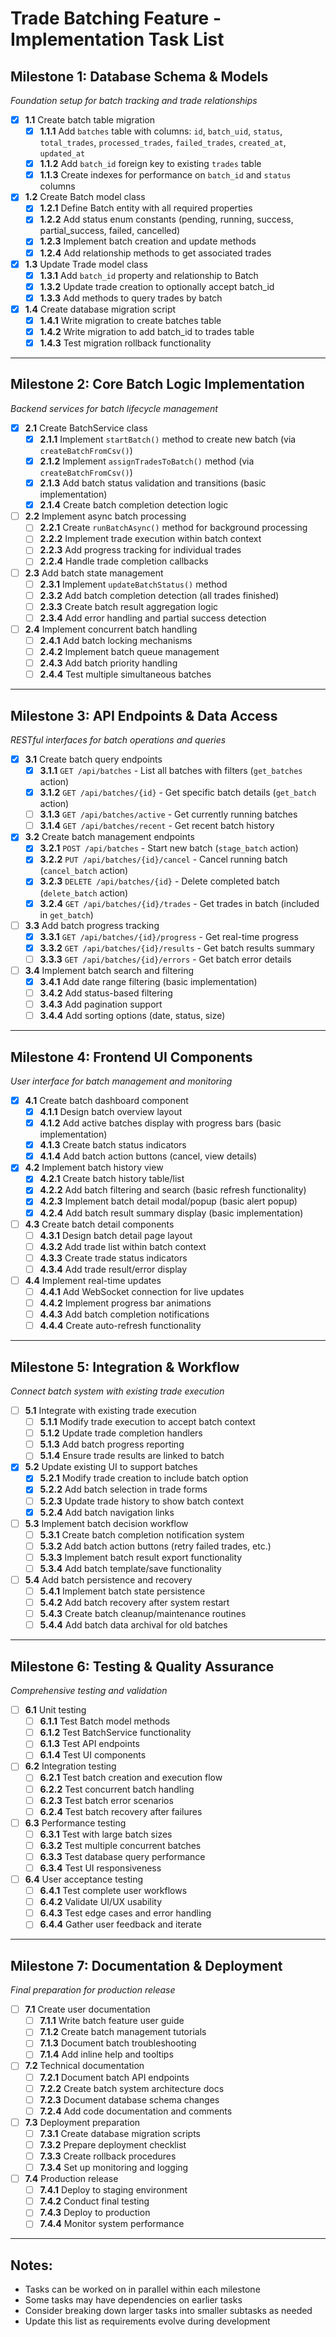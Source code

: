 # **Trade Batching Feature - Implementation Task List**

## **Milestone 1: Database Schema & Models** 
*Foundation setup for batch tracking and trade relationships*

- [x] **1.1** Create batch table migration
  - [x] **1.1.1** Add `batches` table with columns: `id`, `batch_uid`, `status`, `total_trades`, `processed_trades`, `failed_trades`, `created_at`, `updated_at`
  - [x] **1.1.2** Add `batch_id` foreign key to existing `trades` table
  - [x] **1.1.3** Create indexes for performance on `batch_id` and `status` columns

- [x] **1.2** Create Batch model class
  - [x] **1.2.1** Define Batch entity with all required properties
  - [x] **1.2.2** Add status enum constants (pending, running, success, partial_success, failed, cancelled)
  - [x] **1.2.3** Implement batch creation and update methods
  - [x] **1.2.4** Add relationship methods to get associated trades

- [x] **1.3** Update Trade model class
  - [x] **1.3.1** Add `batch_id` property and relationship to Batch
  - [x] **1.3.2** Update trade creation to optionally accept batch_id
  - [x] **1.3.3** Add methods to query trades by batch

- [x] **1.4** Create database migration script
  - [x] **1.4.1** Write migration to create batches table
  - [x] **1.4.2** Write migration to add batch_id to trades table
  - [x] **1.4.3** Test migration rollback functionality

---

## **Milestone 2: Core Batch Logic Implementation**
*Backend services for batch lifecycle management*

- [x] **2.1** Create BatchService class
  - [x] **2.1.1** Implement `startBatch()` method to create new batch (via `createBatchFromCsv()`)
  - [x] **2.1.2** Implement `assignTradesToBatch()` method (via `createBatchFromCsv()`)
  - [x] **2.1.3** Add batch status validation and transitions (basic implementation)
  - [x] **2.1.4** Create batch completion detection logic

- [ ] **2.2** Implement async batch processing
  - [ ] **2.2.1** Create `runBatchAsync()` method for background processing
  - [ ] **2.2.2** Implement trade execution within batch context
  - [ ] **2.2.3** Add progress tracking for individual trades
  - [ ] **2.2.4** Handle trade completion callbacks

- [ ] **2.3** Add batch state management
  - [ ] **2.3.1** Implement `updateBatchStatus()` method
  - [ ] **2.3.2** Add batch completion detection (all trades finished)
  - [ ] **2.3.3** Create batch result aggregation logic
  - [ ] **2.3.4** Add error handling and partial success detection

- [ ] **2.4** Implement concurrent batch handling
  - [ ] **2.4.1** Add batch locking mechanisms
  - [ ] **2.4.2** Implement batch queue management
  - [ ] **2.4.3** Add batch priority handling
  - [ ] **2.4.4** Test multiple simultaneous batches

---

## **Milestone 3: API Endpoints & Data Access**
*RESTful interfaces for batch operations and queries*

- [x] **3.1** Create batch query endpoints
  - [x] **3.1.1** `GET /api/batches` - List all batches with filters (`get_batches` action)
  - [x] **3.1.2** `GET /api/batches/{id}` - Get specific batch details (`get_batch` action)
  - [ ] **3.1.3** `GET /api/batches/active` - Get currently running batches
  - [ ] **3.1.4** `GET /api/batches/recent` - Get recent batch history

- [x] **3.2** Create batch management endpoints
  - [x] **3.2.1** `POST /api/batches` - Start new batch (`stage_batch` action)
  - [x] **3.2.2** `PUT /api/batches/{id}/cancel` - Cancel running batch (`cancel_batch` action)
  - [x] **3.2.3** `DELETE /api/batches/{id}` - Delete completed batch (`delete_batch` action)
  - [x] **3.2.4** `GET /api/batches/{id}/trades` - Get trades in batch (included in `get_batch`)

- [ ] **3.3** Add batch progress tracking
  - [x] **3.3.1** `GET /api/batches/{id}/progress` - Get real-time progress
  - [x] **3.3.2** `GET /api/batches/{id}/results` - Get batch results summary
  - [ ] **3.3.3** `GET /api/batches/{id}/errors` - Get batch error details

- [ ] **3.4** Implement batch search and filtering
  - [x] **3.4.1** Add date range filtering (basic implementation)
  - [ ] **3.4.2** Add status-based filtering
  - [ ] **3.4.3** Add pagination support
  - [ ] **3.4.4** Add sorting options (date, status, size)

---

## **Milestone 4: Frontend UI Components**
*User interface for batch management and monitoring*

- [x] **4.1** Create batch dashboard component
  - [x] **4.1.1** Design batch overview layout
  - [x] **4.1.2** Add active batches display with progress bars (basic implementation)
  - [x] **4.1.3** Create batch status indicators
  - [x] **4.1.4** Add batch action buttons (cancel, view details)

- [x] **4.2** Implement batch history view
  - [x] **4.2.1** Create batch history table/list
  - [x] **4.2.2** Add batch filtering and search (basic refresh functionality)
  - [x] **4.2.3** Implement batch detail modal/popup (basic alert popup)
  - [x] **4.2.4** Add batch result summary display (basic implementation)

- [ ] **4.3** Create batch detail components
  - [ ] **4.3.1** Design batch detail page layout
  - [ ] **4.3.2** Add trade list within batch context
  - [ ] **4.3.3** Create trade status indicators
  - [ ] **4.3.4** Add trade result/error display

- [ ] **4.4** Implement real-time updates
  - [ ] **4.4.1** Add WebSocket connection for live updates
  - [ ] **4.4.2** Implement progress bar animations
  - [ ] **4.4.3** Add batch completion notifications
  - [ ] **4.4.4** Create auto-refresh functionality

---

## **Milestone 5: Integration & Workflow**
*Connect batch system with existing trade execution*

- [ ] **5.1** Integrate with existing trade execution
  - [ ] **5.1.1** Modify trade execution to accept batch context
  - [ ] **5.1.2** Update trade completion handlers
  - [ ] **5.1.3** Add batch progress reporting
  - [ ] **5.1.4** Ensure trade results are linked to batch

- [x] **5.2** Update existing UI to support batches
  - [x] **5.2.1** Modify trade creation to include batch option
  - [x] **5.2.2** Add batch selection in trade forms
  - [ ] **5.2.3** Update trade history to show batch context
  - [x] **5.2.4** Add batch navigation links

- [ ] **5.3** Implement batch decision workflow
  - [ ] **5.3.1** Create batch completion notification system
  - [ ] **5.3.2** Add batch action buttons (retry failed trades, etc.)
  - [ ] **5.3.3** Implement batch result export functionality
  - [ ] **5.3.4** Add batch template/save functionality

- [ ] **5.4** Add batch persistence and recovery
  - [ ] **5.4.1** Implement batch state persistence
  - [ ] **5.4.2** Add batch recovery after system restart
  - [ ] **5.4.3** Create batch cleanup/maintenance routines
  - [ ] **5.4.4** Add batch data archival for old batches

---

## **Milestone 6: Testing & Quality Assurance**
*Comprehensive testing and validation*

- [ ] **6.1** Unit testing
  - [ ] **6.1.1** Test Batch model methods
  - [ ] **6.1.2** Test BatchService functionality
  - [ ] **6.1.3** Test API endpoints
  - [ ] **6.1.4** Test UI components

- [ ] **6.2** Integration testing
  - [ ] **6.2.1** Test batch creation and execution flow
  - [ ] **6.2.2** Test concurrent batch handling
  - [ ] **6.2.3** Test batch error scenarios
  - [ ] **6.2.4** Test batch recovery after failures

- [ ] **6.3** Performance testing
  - [ ] **6.3.1** Test with large batch sizes
  - [ ] **6.3.2** Test multiple concurrent batches
  - [ ] **6.3.3** Test database query performance
  - [ ] **6.3.4** Test UI responsiveness

- [ ] **6.4** User acceptance testing
  - [ ] **6.4.1** Test complete user workflows
  - [ ] **6.4.2** Validate UI/UX usability
  - [ ] **6.4.3** Test edge cases and error handling
  - [ ] **6.4.4** Gather user feedback and iterate

---

## **Milestone 7: Documentation & Deployment**
*Final preparation for production release*

- [ ] **7.1** Create user documentation
  - [ ] **7.1.1** Write batch feature user guide
  - [ ] **7.1.2** Create batch management tutorials
  - [ ] **7.1.3** Document batch troubleshooting
  - [ ] **7.1.4** Add inline help and tooltips

- [ ] **7.2** Technical documentation
  - [ ] **7.2.1** Document batch API endpoints
  - [ ] **7.2.2** Create batch system architecture docs
  - [ ] **7.2.3** Document database schema changes
  - [ ] **7.2.4** Add code documentation and comments

- [ ] **7.3** Deployment preparation
  - [ ] **7.3.1** Create database migration scripts
  - [ ] **7.3.2** Prepare deployment checklist
  - [ ] **7.3.3** Create rollback procedures
  - [ ] **7.3.4** Set up monitoring and logging

- [ ] **7.4** Production release
  - [ ] **7.4.1** Deploy to staging environment
  - [ ] **7.4.2** Conduct final testing
  - [ ] **7.4.3** Deploy to production
  - [ ] **7.4.4** Monitor system performance

---

## **Notes:**
- Tasks can be worked on in parallel within each milestone
- Some tasks may have dependencies on earlier tasks
- Consider breaking down larger tasks into smaller subtasks as needed
- Update this list as requirements evolve during development
